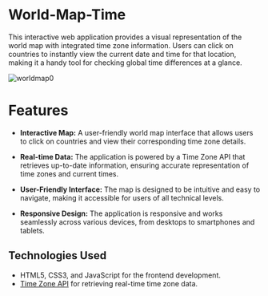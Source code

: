 # World-Map-Time

This interactive web application provides a visual representation of the world map with integrated time zone information. Users can click on countries to instantly view the current date and time for that location, making it a handy tool for checking global time differences at a glance.



![worldmap0](https://github.com/JohnMartin0301/World-Map-Time/assets/112761826/4730f4cd-512d-42d2-a6d1-7ff74470fc92)





# Features

- **Interactive Map:** A user-friendly world map interface that allows users to click on countries and view their corresponding time zone details.

- **Real-time Data:** The application is powered by a Time Zone API that retrieves up-to-date information, ensuring accurate representation of time zones and current times.

- **User-Friendly Interface:** The map is designed to be intuitive and easy to navigate, making it accessible for users of all technical levels.

- **Responsive Design:** The application is responsive and works seamlessly across various devices, from desktops to smartphones and tablets.





## Technologies Used

- HTML5, CSS3, and JavaScript for the frontend development.
- [Time Zone API](https://timezone.abstractapi.com) for retrieving real-time time zone data.
